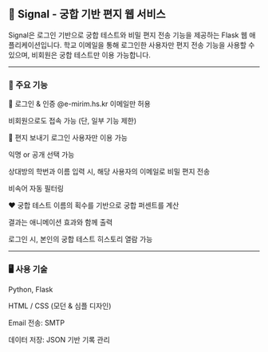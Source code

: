 ## 🌟 Signal - 궁합 기반 편지 웹 서비스
Signal은 로그인 기반으로 궁합 테스트와 비밀 편지 전송 기능을 제공하는 Flask 웹 애플리케이션입니다.
학교 이메일을 통해 로그인한 사용자만 편지 전송 기능을 사용할 수 있으며, 비회원은 궁합 테스트만 이용 가능합니다.

---

### 📌 주요 기능
🔐 로그인 & 인증
@e-mirim.hs.kr 이메일만 허용

비회원으로도 접속 가능 (단, 일부 기능 제한)

💌 편지 보내기
로그인 사용자만 이용 가능

익명 or 공개 선택 가능

상대방의 학번과 이름 입력 시, 해당 사용자의 이메일로 비밀 편지 전송

비속어 자동 필터링

❤️ 궁합 테스트
이름의 획수를 기반으로 궁합 퍼센트를 계산

결과는 애니메이션 효과와 함께 출력

로그인 시, 본인의 궁합 테스트 히스토리 열람 가능

---

### 🖥️ 사용 기술
Python, Flask

HTML / CSS (모던 & 심플 디자인)

Email 전송: SMTP

데이터 저장: JSON 기반 기록 관리

